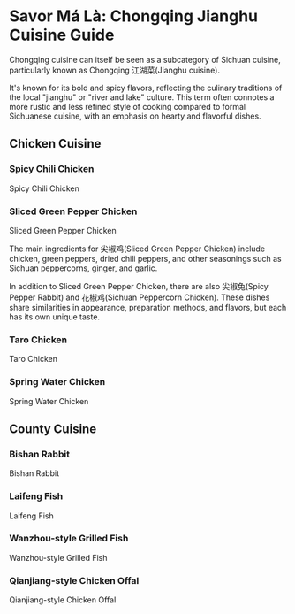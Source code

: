 # Savor Má Là: Chongqing Jianghu Cuisine Guide

<Chinese word="麻辣">
<template #pinyin>má là</template>
</Chinese>

Chongqing cuisine can itself be seen as a subcategory of Sichuan cuisine, particularly known as Chongqing <Speech>江湖菜</Speech>(Jianghu cuisine).

It's known for its bold and spicy flavors, reflecting the culinary traditions of the local "jianghu" or "river and lake" culture. This term often connotes a more rustic and less refined style of cooking compared to formal Sichuanese cuisine, with an emphasis on hearty and flavorful dishes.

## Chicken Cuisine

### Spicy Chili Chicken

<Chinese word="辣子鸡">
<template #pinyin>là zǐ jī</template>
Spicy Chili Chicken
</Chinese>

### Sliced Green Pepper Chicken

<Chinese word="尖椒鸡">
<template #pinyin>jiān jiāo jī</template>
Sliced Green Pepper Chicken
</Chinese>

The main ingredients for <Speech>尖椒鸡</Speech>(Sliced Green Pepper Chicken) include chicken, green peppers, dried chili peppers, and other seasonings such as Sichuan peppercorns, ginger, and garlic.

In addition to Sliced Green Pepper Chicken, there are also <Speech>尖椒兔</Speech>(Spicy Pepper Rabbit) and <Speech>花椒鸡</Speech>(Sichuan Peppercorn Chicken). These dishes share similarities in appearance, preparation methods, and flavors, but each has its own unique taste.

<YouTube link="https://youtu.be/rNs1n45_xfk?si=-06fiV4QdaCcUfzU">
<template #cover><img src="../../assets/youtube/lost-the-sense-of-taste.jpg" alt="lost the sense of taste" /></template>
<template #title>lost the sense of taste | فقدت حاسة التذوق بسبب الفلفل </template>
<template #author>Lao Wang in China</template>
<template #description>In an ancient inn in Chongqing, a table full of Jianghu cuisine, where the spiciness erases all worries! It's spicy enough to make your face expressive and lose your sense of taste! But it's so good, it's really delicious.</template>
</YouTube>

### Taro Chicken

<Chinese word="芋儿鸡">
<template #pinyin>yù ér jī</template>
Taro Chicken
</Chinese>

### Spring Water Chicken

<Chinese word="泉水鸡">
<template #pinyin>quán shuǐ jī</template>
Spring Water Chicken
</Chinese>

## County Cuisine

### Bishan Rabbit

<Chinese word="璧山兔">
<template #pinyin>bì shān tù</template>
Bishan Rabbit
</Chinese>

### Laifeng Fish

<Chinese word="来凤鱼">
<template #pinyin>lái fèng yú</template>
Laifeng Fish
</Chinese>

### Wanzhou-style Grilled Fish

<Chinese word="万州烤鱼">
<template #pinyin>wàn zhōu kǎo yú</template>
Wanzhou-style Grilled Fish
</Chinese>

### Qianjiang-style Chicken Offal

<Chinese word="黔江鸡杂">
<template #pinyin>qián jiāng jī zá</template>
Qianjiang-style Chicken Offal
</Chinese>